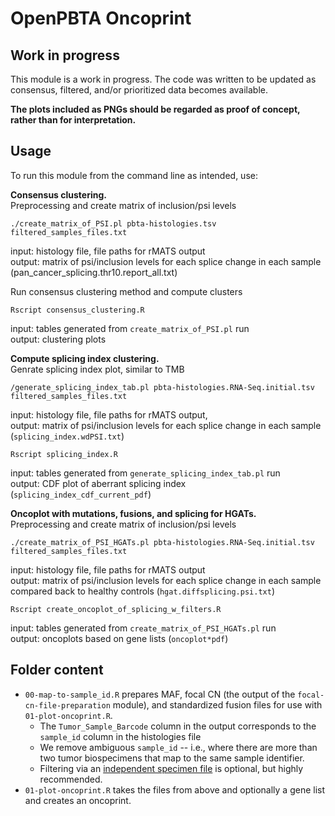 # OpenPBTA Oncoprint

## Work in progress

This module is a work in progress.
The code was written to be updated as consensus, filtered, and/or prioritized data becomes available.

**The plots included as PNGs should be regarded as proof of concept, rather than for interpretation.**



## Usage

To run this module from the command line as intended, use:

**Consensus clustering.**
<br>Preprocessing and create matrix of inclusion/psi levels
```
./create_matrix_of_PSI.pl pbta-histologies.tsv filtered_samples_files.txt
```
input:  histology file, file paths for rMATS output
<br>output: matrix of psi/inclusion levels for each splice change in each sample (pan_cancer_splicing.thr10.report_all.txt)

Run consensus clustering method and compute clusters
```
Rscript consensus_clustering.R
```
input:  tables generated from `create_matrix_of_PSI.pl` run
<br>output: clustering plots

**Compute splicing index clustering.**
<br>Genrate splicing index plot, similar to TMB

```
/generate_splicing_index_tab.pl pbta-histologies.RNA-Seq.initial.tsv filtered_samples_files.txt
```
input:  histology file, file paths for rMATS output,
<br>output: matrix of psi/inclusion levels for each splice change in each sample (`splicing_index.wdPSI.txt`)

```
Rscript splicing_index.R
```
input:  tables generated from `generate_splicing_index_tab.pl` run
<br>output: CDF plot of aberrant splicing index (`splicing_index_cdf_current_pdf`)

**Oncoplot with mutations, fusions, and splicing for HGATs.**
<br>Preprocessing and create matrix of inclusion/psi levels
```
./create_matrix_of_PSI_HGATs.pl pbta-histologies.RNA-Seq.initial.tsv filtered_samples_files.txt
```
input:  histology file, file paths for rMATS output
<br>output: matrix of psi/inclusion levels for each splice change in each sample compared back to healthy controls (`hgat.diffsplicing.psi.txt`)

```
Rscript create_oncoplot_of_splicing_w_filters.R
```
input:  tables generated from `create_matrix_of_PSI_HGATs.pl` run
<br>output: oncoplots based on gene lists (`oncoplot*pdf`)



## Folder content

* `00-map-to-sample_id.R` prepares MAF, focal CN (the output of the `focal-cn-file-preparation` module), and standardized fusion files for use with `01-plot-oncoprint.R`.
  * The `Tumor_Sample_Barcode` column in the output corresponds to the `sample_id` column in the histologies file
  * We remove ambiguous `sample_id` -- i.e., where there are more than two tumor biospecimens that map to the same sample identifier.
  * Filtering via an [independent specimen file](https://alexslemonade.github.io/OpenPBTA-manuscript/#selection-of-independent-samples) is optional, but highly recommended.
* `01-plot-oncoprint.R` takes the files from above and optionally a gene list and creates an oncoprint.
